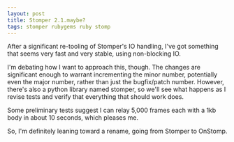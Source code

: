 ```yaml
---
layout: post
title: Stomper 2.1.maybe?
tags: stomper rubygems ruby stomp
---
```

After a significant re-tooling of Stomper's IO handling, I've got something
that seems very fast and very stable, using non-blocking IO.

I'm debating how I want to approach this, though.  The changes are
significant enough to warrant incrementing the minor number, potentially even
the major number, rather than just the bugfix/patch number.  However, there's
also a python library named stomper, so we'll see what happens as I revise
tests and verify that everything that should work does.

Some preliminary tests suggest I can relay 5,000 frames each with a 1kb body
in about 10 seconds, which pleases me.

So, I'm definitely leaning toward a rename, going from Stomper to OnStomp.
